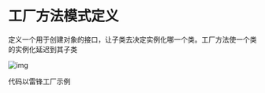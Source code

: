 # 工厂方法模式定义

定义一个用于创建对象的接口，让子类去决定实例化哪一个类。工厂方法使一个类的实例化延迟到其子类

![img](https://github.com/andochiwa/Design-Pattern/blob/master/Factor-Method-Pattern/img.png)

代码以雷锋工厂示例